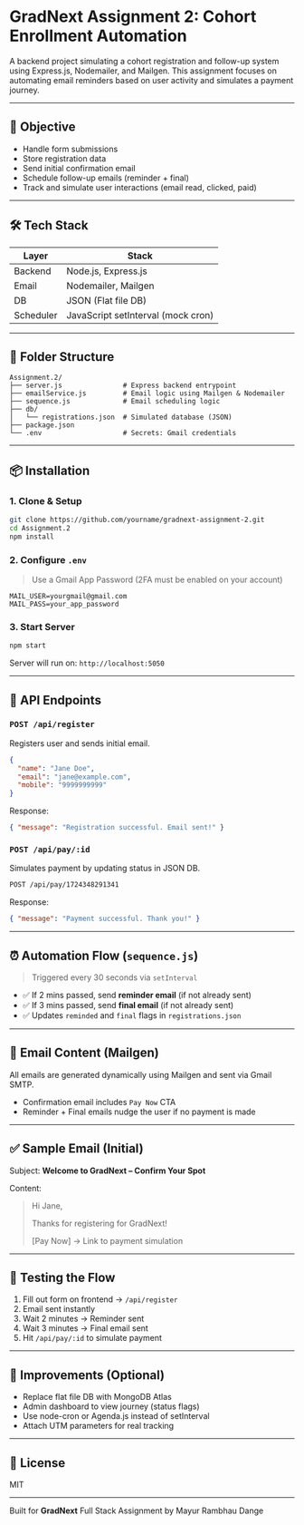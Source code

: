 # GradNext Assignment 2: Cohort Enrollment Automation

A backend project simulating a cohort registration and follow-up system using Express.js, Nodemailer, and Mailgen. This assignment focuses on automating email reminders based on user activity and simulates a payment journey.

---

## 🎯 Objective

- Handle form submissions
- Store registration data
- Send initial confirmation email
- Schedule follow-up emails (reminder + final)
- Track and simulate user interactions (email read, clicked, paid)

---

## 🛠️ Tech Stack

| Layer     | Stack                              |
| --------- | ---------------------------------- |
| Backend   | Node.js, Express.js                |
| Email     | Nodemailer, Mailgen                |
| DB        | JSON (Flat file DB)                |
| Scheduler | JavaScript setInterval (mock cron) |

---

## 📁 Folder Structure

```
Assignment.2/
├── server.js               # Express backend entrypoint
├── emailService.js         # Email logic using Mailgen & Nodemailer
├── sequence.js             # Email scheduling logic
├── db/
│   └── registrations.json  # Simulated database (JSON)
├── package.json
└── .env                    # Secrets: Gmail credentials
```

---

## 📦 Installation

### 1. Clone & Setup

```bash
git clone https://github.com/yourname/gradnext-assignment-2.git
cd Assignment.2
npm install
```

### 2. Configure `.env`

> Use a Gmail App Password (2FA must be enabled on your account)

```env
MAIL_USER=yourgmail@gmail.com
MAIL_PASS=your_app_password
```

### 3. Start Server

```bash
npm start
```

Server will run on: `http://localhost:5050`

---

## 🔗 API Endpoints

### `POST /api/register`

Registers user and sends initial email.

```json
{
  "name": "Jane Doe",
  "email": "jane@example.com",
  "mobile": "9999999999"
}
```

Response:

```json
{ "message": "Registration successful. Email sent!" }
```

### `POST /api/pay/:id`

Simulates payment by updating status in JSON DB.

```bash
POST /api/pay/1724348291341
```

Response:

```json
{ "message": "Payment successful. Thank you!" }
```

---

## ⏰ Automation Flow (`sequence.js`)

> Triggered every 30 seconds via `setInterval`

- ✅ If 2 mins passed, send **reminder email** (if not already sent)
- ✅ If 3 mins passed, send **final email** (if not already sent)
- ✅ Updates `reminded` and `final` flags in `registrations.json`

---

## 📧 Email Content (Mailgen)

All emails are generated dynamically using Mailgen and sent via Gmail SMTP.

- Confirmation email includes `Pay Now` CTA
- Reminder + Final emails nudge the user if no payment is made

---

## ✅ Sample Email (Initial)

Subject: **Welcome to GradNext – Confirm Your Spot**

Content:

> Hi Jane,
>
> Thanks for registering for GradNext!
>
> [Pay Now] → Link to payment simulation

---

## 🧪 Testing the Flow

1. Fill out form on frontend → `/api/register`
2. Email sent instantly
3. Wait 2 minutes → Reminder sent
4. Wait 3 minutes → Final email sent
5. Hit `/api/pay/:id` to simulate payment

---

## 🚀 Improvements (Optional)

- Replace flat file DB with MongoDB Atlas
- Admin dashboard to view journey (status flags)
- Use node-cron or Agenda.js instead of setInterval
- Attach UTM parameters for real tracking

---

## 📜 License

MIT

---

Built for **GradNext** Full Stack Assignment by Mayur Rambhau Dange
